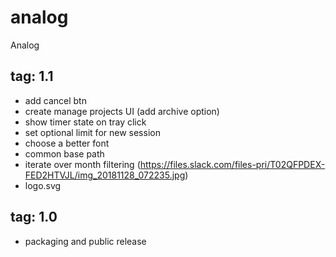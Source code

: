 # analog
Analog

## tag: 1.1
- add cancel btn
- create manage projects UI (add archive option)
- show timer state on tray click
- set optional limit for new session
- choose a better font
- common base path
- iterate over month filtering (https://files.slack.com/files-pri/T02QFPDEX-FED2HTVJL/img_20181128_072235.jpg) 
- logo.svg

## tag: 1.0
- packaging and public release
